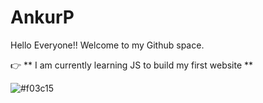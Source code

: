 # AnkurP

Hello Everyone!!
Welcome to my Github space.

:point_right: ** I am currently learning JS to build my first website **


![#f03c15](https://via.placeholder.com/15/f03c15/000000?text=+) 
